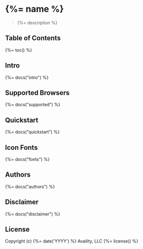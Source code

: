 # {%= name %}

> {%= description %}

## Table of Contents
{%= toc() %}

## Intro
{%= docs("intro") %}

## Supported Browsers
{%= docs("supported") %}

## Quickstart
{%= docs("quickstart") %}

## Icon Fonts
{%= docs("fonts") %}



## Authors
{%= docs("authors") %}

## Disclaimer
{%= docs("disclaimer") %}

## License
Copyright (c) {%= date('YYYY') %} Availity, LLC
{%= license() %}
